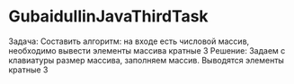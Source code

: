 # GubaidullinJavaThirdTask
Задача: Составить алгоритм: на входе есть числовой массив, необходимо вывести элементы массива кратные 3
Решение: Задаем с клавиатуры размер массива, заполняем массив. Выводятся элементы кратные 3
